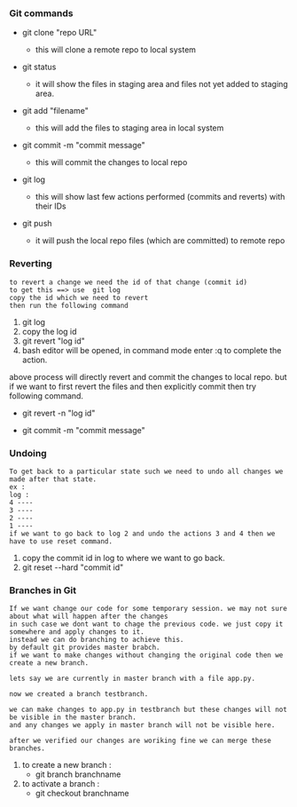 ### Git commands

* git clone "repo URL"
    - this will clone a remote repo to local system
* git status 
    - it will show the files in staging area and files not yet added to staging area. 
* git add "filename"
    - this will add the files to staging area in local system
* git commit -m "commit message"
    - this will commit the changes to local repo
* git log
    - this will show last few actions performed (commits and reverts) with their IDs


* git push
    - it will push the local repo files (which are committed) to remote repo

### Reverting
```
to revert a change we need the id of that change (commit id)
to get this ==> use  git log 
copy the id which we need to revert
then run the following command 

```
1. git log
2. copy the log id
3. git revert "log id"
4. bash editor will be opened, in command mode enter   :q to complete the action.

above process will directly revert and commit the changes to local repo.
but if we want to first revert the files and then explicitly commit then try following command.

* git revert -n "log id"

* git commit -m "commit message"

### Undoing
```
To get back to a particular state such we need to undo all changes we made after that state.
ex :
log : 
4 ----
3 ----
2 ----
1 ----
if we want to go back to log 2 and undo the actions 3 and 4 then we have to use reset command.

```
1. copy the commit id in log  to where we want to go back.
2. git reset --hard "commit id"

### Branches in Git
```
If we want change our code for some temporary session. we may not sure about what will happen after the changes
in such case we dont want to chage the previous code. we just copy it somewhere and apply changes to it.
instead we can do branching to achieve this.
by default git provides master brabch.
if we want to make changes without changing the original code then we create a new branch.

lets say we are currently in master branch with a file app.py.

now we created a branch testbranch.

we can make changes to app.py in testbranch but these changes will not be visible in the master branch. 
and any changes we apply in master branch will not be visible here.

after we verified our changes are woriking fine we can merge these branches.
```
1. to create a new branch :
    * git branch branchname
2. to activate a branch :
    * git checkout branchname

